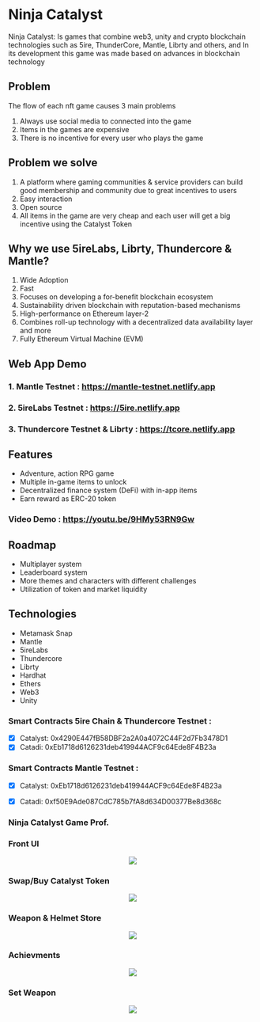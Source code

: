 # Ninja Catalyst
Ninja Catalyst: Is games that combine web3, unity and crypto blockchain technologies such as 5ire, ThunderCore, Mantle, Librty and others, and In its development this game was made based on advances in blockchain technology

## Problem
The  flow of each nft game causes 3 main problems
1. Always use social media to connected into the game
2. Items in the games are expensive
3. There is no incentive for every user who plays the game

## Problem we solve
1. A platform where gaming communities & service providers can build good membership and community due to great incentives to users
2. Easy interaction
3. Open source
4. All items in the game are very cheap and each user will get a big incentive using the Catalyst Token

## Why we use 5ireLabs, Librty, Thundercore & Mantle?
1. Wide Adoption
2. Fast
3. Focuses on developing a for-benefit blockchain ecosystem
4. Sustainability driven blockchain with reputation-based mechanisms
5. High-performance on Ethereum layer-2
6. Combines roll-up technology with a decentralized data availability layer and more
7. Fully Ethereum Virtual Machine (EVM)

## Web App Demo
### 1. Mantle Testnet : https://mantle-testnet.netlify.app
### 2. 5ireLabs Testnet : https://5ire.netlify.app
### 3. Thundercore Testnet & Librty : https://tcore.netlify.app

## Features
* Adventure, action RPG game
* Multiple in-game items to unlock
* Decentralized finance system (DeFi) with in-app items
* Earn reward as ERC-20 token

### Video Demo : https://youtu.be/9HMy53RN9Gw

## Roadmap
- Multiplayer system
- Leaderboard system
- More themes and characters with different challenges
- Utilization of token and market liquidity

## Technologies
- Metamask Snap
- Mantle
- 5ireLabs
- Thundercore
- Librty
- Hardhat
- Ethers
- Web3
- Unity


### Smart Contracts 5ire Chain & Thundercore Testnet : 
- [x] Catalyst: 0x4290E447fB58DBF2a2A0a4072C44F2d7Fb3478D1
- [x] Catadi:  0xEb1718d6126231deb419944ACF9c64Ede8F4B23a

### Smart Contracts Mantle Testnet : 
- [x] Catalyst: 0xEb1718d6126231deb419944ACF9c64Ede8F4B23a
- [x] Catadi:  0xf50E9Ade087CdC785b7fA8d634D00377Be8d368c


### Ninja Catalyst Game Prof.
### Front UI
<p align ="center">
<img src="https://github.com/adinda-ratna/CATALYST/blob/main/Prof/p1.png">
</p>

### Swap/Buy Catalyst Token
<p align ="center">
<img src="https://github.com/adinda-ratna/CATALYST/blob/main/Prof/p2.png">
</p>

### Weapon & Helmet Store
<p align ="center">
<img src="https://github.com/adinda-ratna/CATALYST/blob/main/Prof/p3.png">
</p>

### Achievments
<p align ="center">
<img src="https://github.com/adinda-ratna/CATALYST/blob/main/Prof/p4.png">
</p>

### Set Weapon
<p align ="center">
<img src="https://github.com/adinda-ratna/CATALYST/blob/main/Prof/p5.png">
</p>










